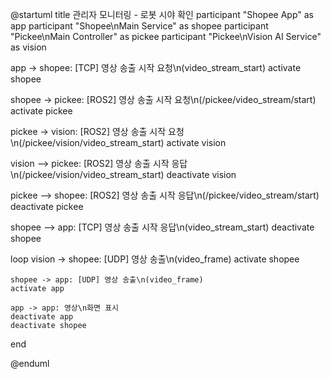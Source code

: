 @startuml
title 관리자 모니터링 - 로봇 시야 확인
participant "Shopee App" as app
participant "Shopee\nMain Service" as shopee
participant "Pickee\nMain Controller" as pickee
participant "Pickee\nVision AI Service" as vision

app -> shopee: [TCP] 영상 송출 시작 요청\n(video_stream_start)
activate shopee

shopee -> pickee: [ROS2] 영상 송출 시작 요청\n(/pickee/video_stream/start)
activate pickee

pickee -> vision: [ROS2] 영상 송출 시작 요청\n(/pickee/vision/video_stream_start)
activate vision

vision --> pickee: [ROS2] 영상 송출 시작 응답\n(/pickee/vision/video_stream_start)
deactivate vision

pickee --> shopee: [ROS2] 영상 송출 시작 응답\n(/pickee/video_stream/start)
deactivate pickee

shopee --> app: [TCP] 영상 송출 시작 응답\n(video_stream_start)
deactivate shopee

loop
    vision -> shopee: [UDP] 영상 송출\n(video_frame)
    activate shopee
    
    shopee -> app: [UDP] 영상 송출\n(video_frame)
    activate app
    
    app -> app: 영상\n화면 표시
    deactivate app
    deactivate shopee
end

@enduml